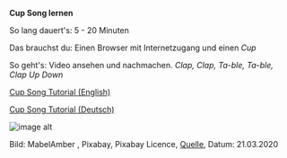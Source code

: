 **Cup Song lernen**

So lang dauert's: 5 - 20 Minuten

Das brauchst du: Einen Browser mit Internetzugang und einen *Cup*

So geht's: Video ansehen und nachmachen. *Clap, Clap, Ta-ble, Ta-ble, Clap Up Down*

[Cup Song Tutorial (English)](https://www.youtube.com/watch?v=Y5kYLOb6i5I)

[Cup Song Tutorial (Deutsch)](https://www.youtube.com/watch?v=7kci5FTEbTA)

![image alt](https://cdn.pixabay.com/photo/2020/02/13/16/59/plastic-cup-4846296_1280.jpg)

Bild: MabelAmber , Pixabay, Pixabay Licence, [Quelle](https://pixabay.com/photos/plastic-cup-drinking-picnic-party-4846296/), Datum: 21.03.2020


